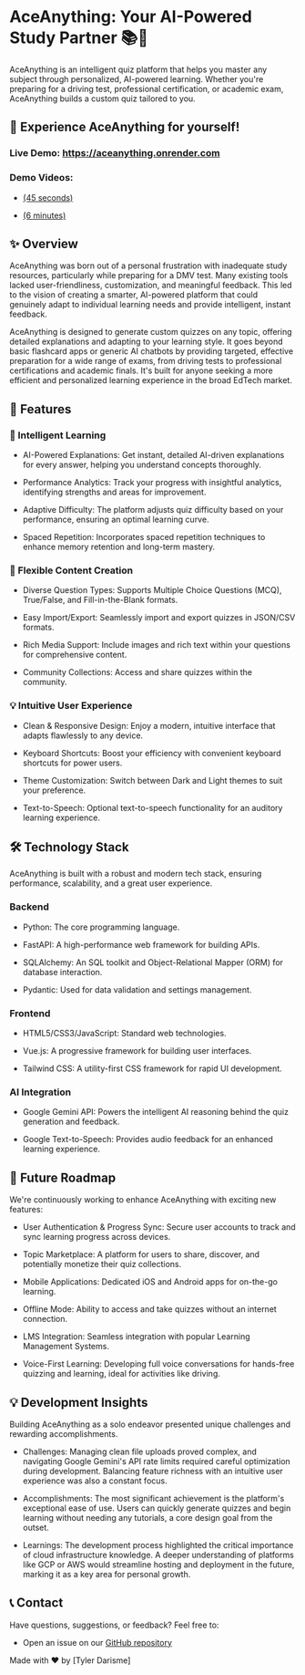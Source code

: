 # AceAnything: Your AI-Powered Study Partner 📚🤖

AceAnything is an intelligent quiz platform that helps you master any subject through personalized, AI-powered learning. Whether you're preparing for a driving test, professional certification, or academic exam, AceAnything builds a custom quiz tailored to you.

## 🏁 Experience AceAnything for yourself!

### Live Demo: <https://aceanything.onrender.com>

### Demo Videos:

  * [(45 seconds)](https://youtu.be/oYFL1bcYDqw?si=6jvhJ-vU_RjOXifU)

  * [(6 minutes)](https://youtu.be/MhVlkmxzYTI?si=kCcHdSU34LAdoZ4R)

## ✨ Overview

AceAnything was born out of a personal frustration with inadequate study resources, particularly while preparing for a DMV test. Many existing tools lacked user-friendliness, customization, and meaningful feedback. This led to the vision of creating a smarter, AI-powered platform that could genuinely adapt to individual learning needs and provide intelligent, instant feedback.

AceAnything is designed to generate custom quizzes on any topic, offering detailed explanations and adapting to your learning style. It goes beyond basic flashcard apps or generic AI chatbots by providing targeted, effective preparation for a wide range of exams, from driving tests to professional certifications and academic finals. It's built for anyone seeking a more efficient and personalized learning experience in the broad EdTech market.

## 🚀 Features

### 🧠 Intelligent Learning

* AI-Powered Explanations: Get instant, detailed AI-driven explanations for every answer, helping you understand concepts thoroughly.

* Performance Analytics: Track your progress with insightful analytics, identifying strengths and areas for improvement.

* Adaptive Difficulty: The platform adjusts quiz difficulty based on your performance, ensuring an optimal learning curve.

* Spaced Repetition: Incorporates spaced repetition techniques to enhance memory retention and long-term mastery.

### 📝 Flexible Content Creation

* Diverse Question Types: Supports Multiple Choice Questions (MCQ), True/False, and Fill-in-the-Blank formats.

* Easy Import/Export: Seamlessly import and export quizzes in JSON/CSV formats.

* Rich Media Support: Include images and rich text within your questions for comprehensive content.

* Community Collections: Access and share quizzes within the community.

### 💡 Intuitive User Experience

* Clean & Responsive Design: Enjoy a modern, intuitive interface that adapts flawlessly to any device.

* Keyboard Shortcuts: Boost your efficiency with convenient keyboard shortcuts for power users.

* Theme Customization: Switch between Dark and Light themes to suit your preference.

* Text-to-Speech: Optional text-to-speech functionality for an auditory learning experience.


## 🛠️ Technology Stack

AceAnything is built with a robust and modern tech stack, ensuring performance, scalability, and a great user experience.

### Backend

* Python: The core programming language.

* FastAPI: A high-performance web framework for building APIs.

* SQLAlchemy: An SQL toolkit and Object-Relational Mapper (ORM) for database interaction.

* Pydantic: Used for data validation and settings management.

### Frontend

* HTML5/CSS3/JavaScript: Standard web technologies.

* Vue.js: A progressive framework for building user interfaces.

* Tailwind CSS: A utility-first CSS framework for rapid UI development.

### AI Integration

* Google Gemini API: Powers the intelligent AI reasoning behind the quiz generation and feedback.

* Google Text-to-Speech: Provides audio feedback for an enhanced learning experience.

## 🌟 Future Roadmap

We're continuously working to enhance AceAnything with exciting new features:

* User Authentication & Progress Sync: Secure user accounts to track and sync learning progress across devices.

* Topic Marketplace: A platform for users to share, discover, and potentially monetize their quiz collections.

* Mobile Applications: Dedicated iOS and Android apps for on-the-go learning.

* Offline Mode: Ability to access and take quizzes without an internet connection.

* LMS Integration: Seamless integration with popular Learning Management Systems.

* Voice-First Learning: Developing full voice conversations for hands-free quizzing and learning, ideal for activities like driving.

## 💡 Development Insights

Building AceAnything as a solo endeavor presented unique challenges and rewarding accomplishments.

* Challenges: Managing clean file uploads proved complex, and navigating Google Gemini's API rate limits required careful optimization during development. Balancing feature richness with an intuitive user experience was also a constant focus.

* Accomplishments: The most significant achievement is the platform's exceptional ease of use. Users can quickly generate quizzes and begin learning without needing any tutorials, a core design goal from the outset.

* Learnings: The development process highlighted the critical importance of cloud infrastructure knowledge. A deeper understanding of platforms like GCP or AWS would streamline hosting and deployment in the future, marking it as a key area for personal growth.

## 📞 Contact

Have questions, suggestions, or feedback? Feel free to:

* Open an issue on our [GitHub repository](https://github.com/your-username/AceAnything/issues)

Made with ❤️ by [Tyler Darisme]
